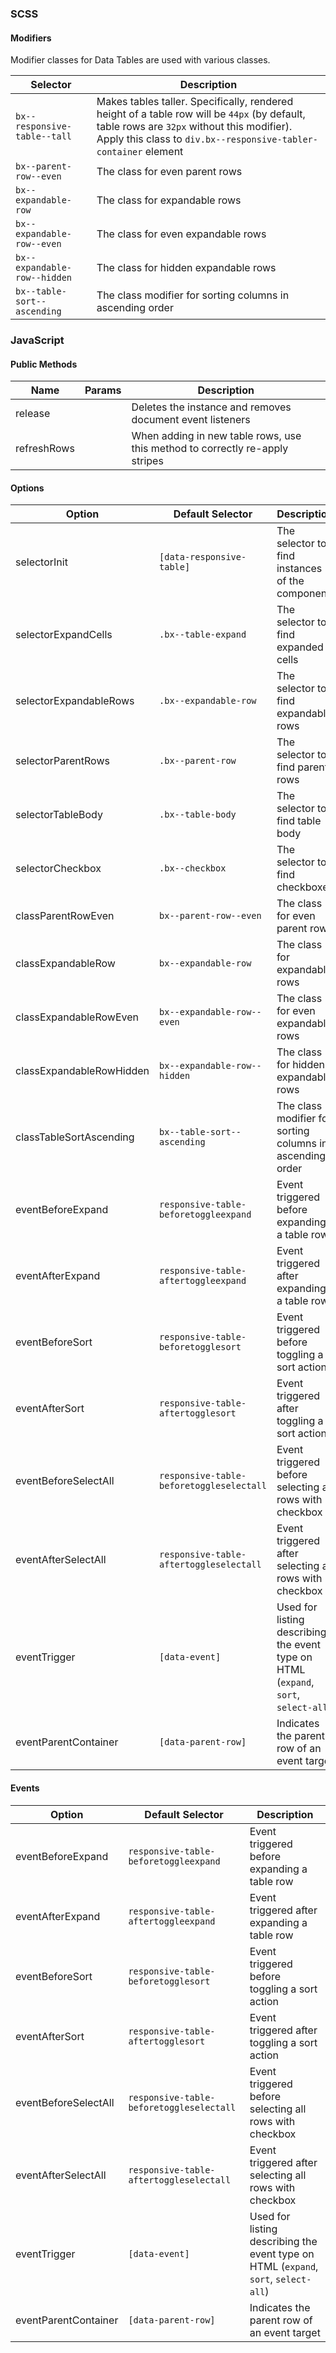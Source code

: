 ### SCSS

#### Modifiers

Modifier classes for Data Tables are used with various classes.

| Selector                     | Description                                                                                                                                                                                                   |
|------------------------------|---------------------------------------------------------------------------------------------------------------------------------------------------------------------------------------------------------------|
| `bx--responsive-table--tall` | Makes tables taller. Specifically, rendered height of a table row will be `44px` (by default, table rows are `32px` without this modifier). Apply this class to `div.bx--responsive-tabler-container` element |
| `bx--parent-row--even`       | The class for even parent rows                                                                                                                                                                                |
| `bx--expandable-row`         | The class for expandable rows                                                                                                                                                                                 |
| `bx--expandable-row--even`   | The class for even expandable rows                                                                                                                                                                            |
| `bx--expandable-row--hidden` | The class for hidden expandable rows                                                                                                                                                                          |
| `bx--table-sort--ascending`  | The class modifier for sorting columns in ascending order                                                                                                                                                     |

### JavaScript

#### Public Methods

| Name        | Params | Description                                                                       |
|-------------|--------|-----------------------------------------------------------------------------------|
| release     |        | Deletes the instance and removes document event listeners                         |
| refreshRows |        | When adding in new table rows, use this method to correctly re-apply stripes      |


#### Options

| Option                   | Default Selector                         | Description                                                                         |
|--------------------------|------------------------------------------|-------------------------------------------------------------------------------------|
| selectorInit             | `[data-responsive-table]`                | The selector to find instances of the component                                     |
| selectorExpandCells      | `.bx--table-expand`                      | The selector to find expanded cells                                                 |
| selectorExpandableRows   | `.bx--expandable-row`                    | The selector to find expandable rows                                                |
| selectorParentRows       | `.bx--parent-row`                        | The selector to find parent rows                                                    |
| selectorTableBody        | `.bx--table-body`                        | The selector to find table body                                                     |
| selectorCheckbox         | `.bx--checkbox`                          | The selector to find checkboxes                                                     |
| classParentRowEven       | `bx--parent-row--even`                   | The class for even parent rows                                                      |
| classExpandableRow       | `bx--expandable-row`                     | The class for expandable rows                                                       |
| classExpandableRowEven   | `bx--expandable-row--even`               | The class for even expandable rows                                                  |
| classExpandableRowHidden | `bx--expandable-row--hidden`             | The class for hidden expandable rows                                                |
| classTableSortAscending  | `bx--table-sort--ascending`              | The class modifier for sorting columns in ascending order                           |
| eventBeforeExpand        | `responsive-table-beforetoggleexpand`    | Event triggered before expanding a table row                                        |
| eventAfterExpand         | `responsive-table-aftertoggleexpand`     | Event triggered after expanding a table row                                         |
| eventBeforeSort          | `responsive-table-beforetogglesort`      | Event triggered before toggling a sort action                                       |
| eventAfterSort           | `responsive-table-aftertogglesort`       | Event triggered after toggling a sort action                                        |
| eventBeforeSelectAll     | `responsive-table-beforetoggleselectall` | Event triggered before selecting all rows with checkbox                             |
| eventAfterSelectAll      | `responsive-table-aftertoggleselectall`  | Event triggered after selecting all rows with checkbox                              |
| eventTrigger             | `[data-event]`                           | Used for listing describing the event type on HTML (`expand`, `sort`, `select-all`) |
| eventParentContainer     | `[data-parent-row]`                      | Indicates the parent row of an event target                                         |

#### Events

| Option               | Default Selector                         | Description                                                                         |
|----------------------|------------------------------------------|-------------------------------------------------------------------------------------|
| eventBeforeExpand    | `responsive-table-beforetoggleexpand`    | Event triggered before expanding a table row                                        |
| eventAfterExpand     | `responsive-table-aftertoggleexpand`     | Event triggered after expanding a table row                                         |
| eventBeforeSort      | `responsive-table-beforetogglesort`      | Event triggered before toggling a sort action                                       |
| eventAfterSort       | `responsive-table-aftertogglesort`       | Event triggered after toggling a sort action                                        |
| eventBeforeSelectAll | `responsive-table-beforetoggleselectall` | Event triggered before selecting all rows with checkbox                             |
| eventAfterSelectAll  | `responsive-table-aftertoggleselectall`  | Event triggered after selecting all rows with checkbox                              |
| eventTrigger         | `[data-event]`                           | Used for listing describing the event type on HTML (`expand`, `sort`, `select-all`) |
| eventParentContainer | `[data-parent-row]`                      | Indicates the parent row of an event target                                         |
